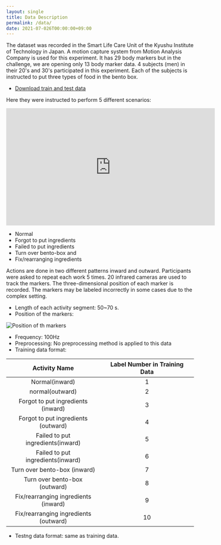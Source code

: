 ```yaml
---
layout: single
title: Data Description
permalink: /data/
date: 2021-07-026T00:00:00+09:00
---
```

The dataset was recorded in the Smart Life Care Unit of the Kyushu Institute of Technology in Japan. A motion capture system from Motion Analysis Company is used for this experiment. It has 29 body markers but in the challenge, we are opening only 13 body marker data. 4 subjects (men) in their 20's and 30's participated in this experiment. Each of the subjects is instructed to put three types of food in the bento box.

- [Download train and test data](https://ieee-dataport.org/competitions/bento-packaging-activity-recognition-challenge)

Here they were instructed to perform 5 different scenarios:

<iframe width="560" height="315" src="https://www.youtube-nocookie.com/embed/mQgCaCjC7fI" title="YouTube video player" frameborder="0" allow="accelerometer; autoplay; clipboard-write; encrypted-media; gyroscope; picture-in-picture" allowfullscreen></iframe>

- Normal
- Forgot to put ingredients
- Failed to put ingredients
- Turn over bento-box and
- Fix/rearranging ingredients

Actions are done in two different patterns inward and outward. Participants were asked to repeat each work 5 times. 20 infrared cameras are used to track the markers. The three-dimensional position of each marker is recorded. The markers may be labeled incorrectly in some cases due to the complex setting.


- Length of each activity segment:  50~70 s.
- Position of the markers:

![Position of th markers](/bento2021/assets/images/marker_position.png)

- Frequency: 100Hz
- Preprocessing: No preprocessing method is applied to this data
- Training data format:

<style>
table,
thead,
tbody  {
    width: 100%;
}
thead tr {
    width: 100%;
}

th {
    width: 50%;
}
</style>

|Activity Name | Label Number in Training Data|
|:--:|:--:|
|Normal(inward)|1|
|normal(outward)|2|
|Forgot to put ingredients (inward)|3|
|Forgot to put ingredients (outward)|4|
|Failed to put ingredients(inward)|5|
|Failed to put ingredients(inward)|6|
|Turn over bento-box (inward)|7|
|Turn over bento-box (outward)|8|
|Fix/rearranging ingredients (inward)|9|
|Fix/rearranging ingredients (outward)|10|


- Testng data format: same as training data.
